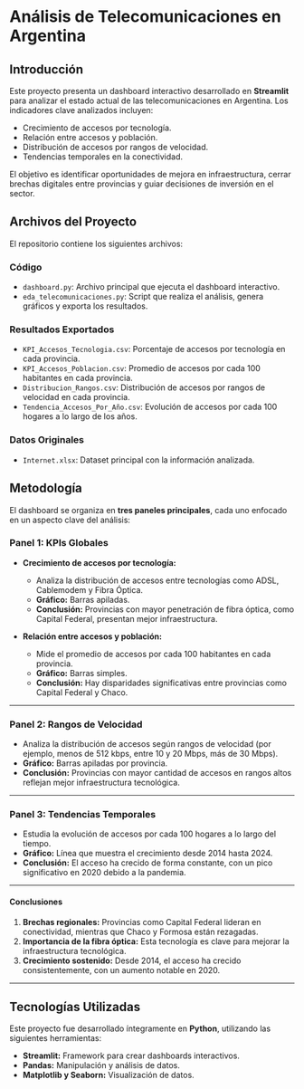 # Análisis de Telecomunicaciones en Argentina

## Introducción
Este proyecto presenta un dashboard interactivo desarrollado en **Streamlit** para analizar el estado actual de las telecomunicaciones en Argentina. Los indicadores clave analizados incluyen:

- Crecimiento de accesos por tecnología.
- Relación entre accesos y población.
- Distribución de accesos por rangos de velocidad.
- Tendencias temporales en la conectividad.

El objetivo es identificar oportunidades de mejora en infraestructura, cerrar brechas digitales entre provincias y guiar decisiones de inversión en el sector.



## Archivos del Proyecto
El repositorio contiene los siguientes archivos:

### Código
- `dashboard.py`: Archivo principal que ejecuta el dashboard interactivo.
- `eda_telecomunicaciones.py`: Script que realiza el análisis, genera gráficos y exporta los resultados.

### Resultados Exportados
- `KPI_Accesos_Tecnologia.csv`: Porcentaje de accesos por tecnología en cada provincia.
- `KPI_Accesos_Poblacion.csv`: Promedio de accesos por cada 100 habitantes en cada provincia.
- `Distribucion_Rangos.csv`: Distribución de accesos por rangos de velocidad en cada provincia.
- `Tendencia_Accesos_Por_Año.csv`: Evolución de accesos por cada 100 hogares a lo largo de los años.

### Datos Originales
- `Internet.xlsx`: Dataset principal con la información analizada.

## Metodología

El dashboard se organiza en **tres paneles principales**, cada uno enfocado en un aspecto clave del análisis:

### Panel 1: KPIs Globales
- **Crecimiento de accesos por tecnología:**
  - Analiza la distribución de accesos entre tecnologías como ADSL, Cablemodem y Fibra Óptica.
  - **Gráfico:** Barras apiladas.
  - **Conclusión:** Provincias con mayor penetración de fibra óptica, como Capital Federal, presentan mejor infraestructura.

- **Relación entre accesos y población:**
  - Mide el promedio de accesos por cada 100 habitantes en cada provincia.
  - **Gráfico:** Barras simples.
  - **Conclusión:** Hay disparidades significativas entre provincias como Capital Federal y Chaco.

---

### Panel 2: Rangos de Velocidad
- Analiza la distribución de accesos según rangos de velocidad (por ejemplo, menos de 512 kbps, entre 10 y 20 Mbps, más de 30 Mbps).
- **Gráfico:** Barras apiladas por provincia.
- **Conclusión:** Provincias con mayor cantidad de accesos en rangos altos reflejan mejor infraestructura tecnológica.

---

### Panel 3: Tendencias Temporales
- Estudia la evolución de accesos por cada 100 hogares a lo largo del tiempo.
- **Gráfico:** Línea que muestra el crecimiento desde 2014 hasta 2024.
- **Conclusión:** El acceso ha crecido de forma constante, con un pico significativo en 2020 debido a la pandemia.

---

#### **Conclusiones**
1. **Brechas regionales:** Provincias como Capital Federal lideran en conectividad, mientras que Chaco y Formosa están rezagadas.
2. **Importancia de la fibra óptica:** Esta tecnología es clave para mejorar la infraestructura tecnológica.
3. **Crecimiento sostenido:** Desde 2014, el acceso ha crecido consistentemente, con un aumento notable en 2020.

---



## Tecnologías Utilizadas
Este proyecto fue desarrollado íntegramente en **Python**, utilizando las siguientes herramientas:
- **Streamlit:** Framework para crear dashboards interactivos.
- **Pandas:** Manipulación y análisis de datos.
- **Matplotlib y Seaborn:** Visualización de datos.


